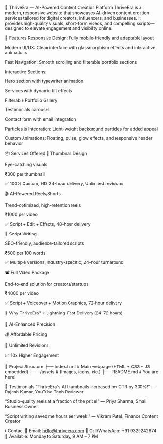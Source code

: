 🌟 ThriveEra — AI-Powered Content Creation Platform
ThriveEra is a modern, responsive website that showcases AI-driven content creation services tailored for digital creators, influencers, and businesses. It provides high-quality visuals, short-form videos, and compelling scripts—designed to elevate engagement and visibility online.

🚀 Features
Responsive Design: Fully mobile-friendly and adaptable layout

Modern UI/UX: Clean interface with glassmorphism effects and interactive animations

Fast Navigation: Smooth scrolling and filterable portfolio sections

Interactive Sections:

Hero section with typewriter animation

Services with dynamic tilt effects

Filterable Portfolio Gallery

Testimonials carousel

Contact form with email integration

Particles.js Integration: Light-weight background particles for added appeal

Custom Animations: Floating, pulse, glow effects, and responsive header behavior

📦 Services Offered
🎯 Thumbnail Design

Eye-catching visuals

₹300 per thumbnail

✅ 100% Custom, HD, 24-hour delivery, Unlimited revisions

🎬 AI-Powered Reels/Shorts

Trend-optimized, high-retention reels

₹1000 per video

✅ Script + Edit + Effects, 48-hour delivery

📝 Script Writing

SEO-friendly, audience-tailored scripts

₹500 per 100 words

✅ Multiple versions, Industry-specific, 24-hour turnaround

📽 Full Video Package

End-to-end solution for creators/startups

₹4000 per video

✅ Script + Voiceover + Motion Graphics, 72-hour delivery

🧠 Why ThriveEra?
⚡ Lightning-Fast Delivery (24–72 hours)

🤖 AI-Enhanced Precision

💰 Affordable Pricing

🔁 Unlimited Revisions

📈 10x Higher Engagement

📂 Project Structure
├── index.html            # Main webpage (HTML + CSS + JS embedded)
├── /assets               # (Images, icons, etc.)
├── README.md             # You are here!

💬 Testimonials
“ThriveEra's AI thumbnails increased my CTR by 300%!”
— Rajesh Kumar, YouTube Tech Reviewer

“Studio-quality reels at a fraction of the price!”
— Priya Sharma, Small Business Owner

“Script writing saved me hours per week.”
— Vikram Patel, Finance Content Creator

📞 Contact
📧 Email: hello@thriveera.com
📱 Call/WhatsApp: +91 9329242674
📍 Available: Monday to Saturday, 9 AM – 7 PM
